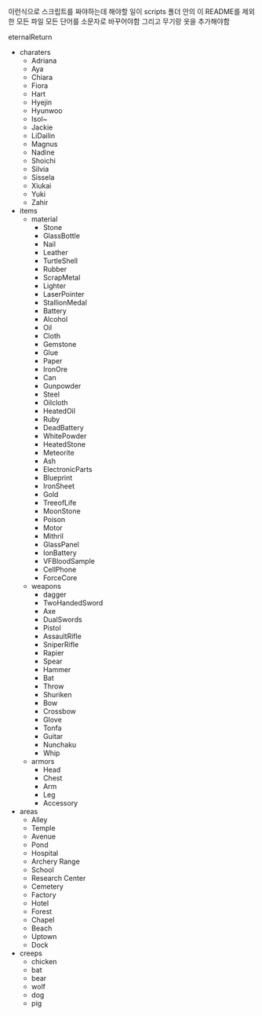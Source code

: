 이런식으로 스크립트를 짜야하는데
해야할 일이 scripts 폴더 안의 이 README를 제외한 모든 파일 모든 단어를 소문자로 바꾸어야함
그리고 무기랑 옷을 추가해야함

eternalReturn
- charaters
    - Adriana
    - Aya
    - Chiara
    - Fiora
    - Hart
    - Hyejin
    - Hyunwoo
    - Isol~
    - Jackie
    - LiDailin
    - Magnus
    - Nadine
    - Shoichi
    - Silvia
    - Sissela
    - Xiukai
    - Yuki
    - Zahir
- items
    - material
        - Stone
        - GlassBottle
        - Nail
        - Leather
        - TurtleShell
        - Rubber
        - ScrapMetal
        - Lighter
        - LaserPointer
        - StallionMedal
        - Battery
        - Alcohol
        - Oil
        - Cloth
        - Gemstone
        - Glue
        - Paper
        - IronOre
        - Can
        - Gunpowder
        - Steel
        - Oilcloth
        - HeatedOil
        - Ruby
        - DeadBattery
        - WhitePowder
        - HeatedStone
        - Meteorite
        - Ash
        - ElectronicParts
        - Blueprint
        - IronSheet
        - Gold
        - TreeofLife
        - MoonStone
        - Poison
        - Motor
        - Mithril
        - GlassPanel
        - IonBattery
        - VFBloodSample
        - CellPhone
        - ForceCore
    - weapons
        - dagger
        - TwoHandedSword
        - Axe
        - DualSwords
        - Pistol
        - AssaultRifle
        - SniperRifle
        - Rapier
        - Spear
        - Hammer
        - Bat
        - Throw
        - Shuriken
        - Bow
        - Crossbow
        - Glove
        - Tonfa
        - Guitar
        - Nunchaku
        - Whip
    - armors
        - Head
        - Chest
        - Arm
        - Leg
        - Accessory
- areas
    - Alley
    - Temple
    - Avenue
    - Pond
    - Hospital
    - Archery Range
    - School
    - Research Center
    - Cemetery
    - Factory
    - Hotel
    - Forest
    - Chapel
    - Beach
    - Uptown
    - Dock
- creeps
    - chicken
    - bat
    - bear
    - wolf
    - dog
    - pig